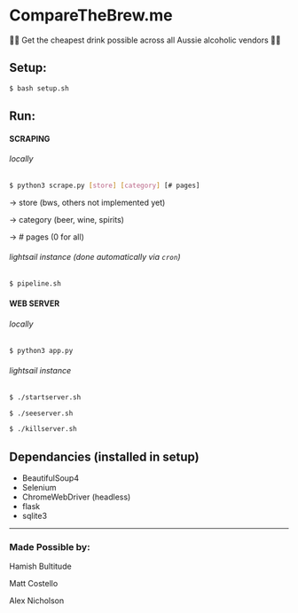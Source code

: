 # CompareTheBrew.me
🍺🍺 Get the cheapest drink possible across all Aussie alcoholic vendors 🍺🍺

## Setup:
```bash
$ bash setup.sh
```

## Run:
#### SCRAPING
###### locally
```bash
$ python3 scrape.py [store] [category] [# pages]
```
-> store (bws, others not implemented yet)

-> category (beer, wine, spirits)

-> # pages (0 for all)

###### lightsail instance (done automatically via `cron`)
```bash
$ pipeline.sh
```


#### WEB SERVER
###### locally
```bash
$ python3 app.py
```
###### lightsail instance
```bash
$ ./startserver.sh
```
```bash
$ ./seeserver.sh
```
```bash
$ ./killserver.sh
```

## Dependancies (installed in setup)
- BeautifulSoup4
- Selenium
- ChromeWebDriver (headless)
- flask
- sqlite3

___
### Made Possible by:
Hamish Bultitude

Matt Costello

Alex Nicholson
